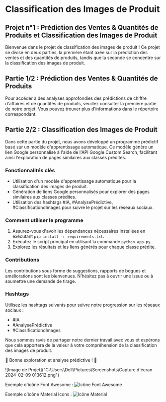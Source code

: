 # Classification des Images de Produit

## Projet n°1 : Prédiction des Ventes & Quantités de Produits et Classification des Images de Produit

Bienvenue dans le projet de classification des images de produit ! Ce projet se divise en deux parties, la première étant axée sur la prédiction des ventes et des quantités de produits, tandis que la seconde se concentre sur la classification des images de produit.

## Partie 1/2 : Prédiction des Ventes & Quantités de Produits

Pour accéder à des analyses approfondies des prédictions de chiffre d'affaires et de quantités de produits, veuillez consulter la première partie de notre projet. Vous pouvez trouver plus d'informations dans le répertoire correspondant.

## Partie 2/2 : Classification des Images de Produit

Dans cette partie du projet, nous avons développé un programme prédictif basé sur un modèle d'apprentissage automatique. Ce modèle génère un lien Google personnalisé à l'aide de l'API Google Custom Search, facilitant ainsi l'exploration de pages similaires aux classes prédites.

### Fonctionnalités clés
- Utilisation d'un modèle d'apprentissage automatique pour la classification des images de produit.
- Génération de liens Google personnalisés pour explorer des pages similaires aux classes prédites.
- Utilisation des hashtags #IA, #AnalysePrédictive, #ClassificationdImages pour suivre le projet sur les réseaux sociaux.

### Comment utiliser le programme
1. Assurez-vous d'avoir les dépendances nécessaires installées en exécutant `pip install -r requirements.txt`.
2. Exécutez le script principal en utilisant la commande `python app.py`.
3. Explorez les résultats et les liens générés pour chaque classe prédite.

### Contributions
Les contributions sous forme de suggestions, rapports de bogues et améliorations sont les bienvenues. N'hésitez pas à ouvrir une issue ou à soumettre une demande de tirage.

### Hashtags
Utilisez les hashtags suivants pour suivre notre progression sur les réseaux sociaux :
- #IA
- #AnalysePrédictive
- #ClassificationdImages

Nous sommes ravis de partager notre dernier travail avec vous et espérons que cela apportera de la valeur à votre compréhension de la classification des images de produit.

🚀 Bonne exploration et analyse prédictive ! 🚀

![Image de Projet]("C:\Users\Dell\Pictures\Screenshots\Capture d'écran 2024-02-09 013612.png")

Exemple d'icône Font Awesome : 
![Icône Font Awesome](https://fontawesome.com/icons/star?style=solid)

Exemple d'icône Material Icons : 
![Icône Material](https://material.io/resources/icons/static/ic_icons_homepage_black_24dp.png)
